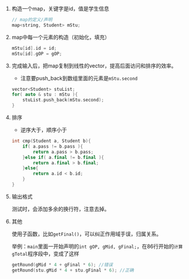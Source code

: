 1.	构造一个map，关键字是id，值是学生信息

	```cpp
	// map的定义/声明
	map<string, Student> mStu;
	```

2.	map中每一个元素的构造（初始化，填充）

	```cpp
	mStu[id].id = id;
	mStu[id].gOP = gOP;
	```

3.	完成输入后，把map复制到线性的vector，提高后面访问和排序的效率。

	*	注意要push_back到数组里面的元素是`mStu.second`

	```cpp
	vector<Student> stuList;
	for( auto & stu : mStu ){
		stuList.push_back(mStu.second);
	}
	```

4.	排序

	*	逆序大于，顺序小于

	```cpp
	int cmp(Student a, Student b){
		if( a.pass != b.pass ){
			return a.pass > b.pass;
		}else if( a.final != b.final ){
			return a.final > b.final;
		}else{
			return a.id < b.id;
		}
	}
	```

5.  输出格式

	测试时，会添加多余的换行符，注意去掉。

6.	其他

	使用子函数，比如`getFinal()`，可以纠正作用域手误，归属关系。

	举例：`main`里面一开始声明的`int gOP, gMid, gFinal;`，在86行开始的`计算gTotal`程序段中，变成了这样

	```cpp
	getRound(gMid * 4 + gFinal * 6); //错误
	getRound(stu.gMid * 4 + stu.gFinal * 6); //正确
	```
